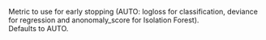Metric to use for early stopping (AUTO: logloss for classification, deviance for regression and anonomaly_score for Isolation Forest).  
Defaults to AUTO.